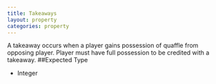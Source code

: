 ```yaml
---
title: Takeaways
layout: property
categories: property
---
```

A takeaway occurs when a player gains possession of quaffle from opposing player. Player must have full possession to be credited with a takeaway.
##Expected Type
* Integer
